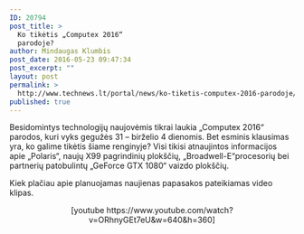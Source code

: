 ```yaml
---
ID: 20794
post_title: >
  Ko tikėtis „Computex 2016“
  parodoje?
author: Mindaugas Klumbis
post_date: 2016-05-23 09:47:34
post_excerpt: ""
layout: post
permalink: >
  http://www.technews.lt/portal/news/ko-tiketis-computex-2016-parodoje/
published: true
---
```

Besidomintys technologijų naujovėmis tikrai laukia „Computex 2016“ parodos, kuri vyks gegužės 31 – birželio 4 dienomis. Bet esminis klausimas yra, ko galime tikėtis šiame renginyje? Visi tikisi atnaujintos informacijos apie „Polaris“, naujų X99 pagrindinių plokščių, „Broadwell-E“procesorių bei partnerių patobulintų „GeForce GTX 1080“ vaizdo plokščių.

Kiek plačiau apie planuojamas naujienas papasakos pateikiamas video klipas.
<p style="text-align: center;">[youtube https://www.youtube.com/watch?v=ORhnyGEt7eU&amp;w=640&amp;h=360]</p>